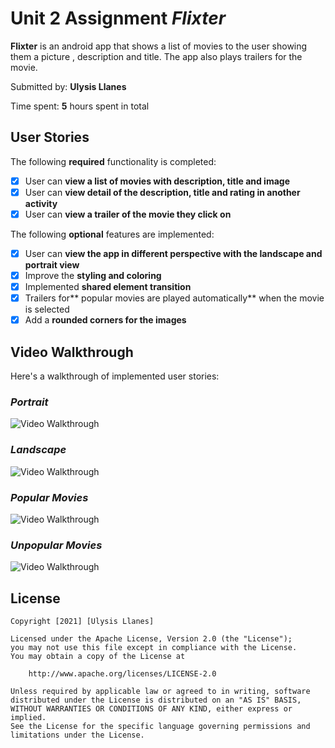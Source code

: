 # Unit 2 Assignment *Flixter*
**Flixter** is an android app that shows a list of movies to the user  showing them a picture , description and title. The app also plays  trailers for the movie.

Submitted by: **Ulysis Llanes**

Time spent: **5** hours spent in total

## User Stories

The following **required** functionality is completed:
* [x] User can **view a  list of movies  with description, title and image**
* [X] User can **view detail of the description, title and rating in another activity**
* [x] User can **view a trailer of the movie they click on**

The following **optional** features are implemented:
* [x] User can **view the app in different perspective with the landscape and portrait view**
* [x] Improve the **styling and coloring**
* [x] Implemented **shared element transition**
* [x] Trailers for** popular movies are played automatically** when the movie is selected
* [x] Add a **rounded corners for the images**

## Video Walkthrough

Here's a walkthrough of implemented user stories:

### *Portrait*
<img src='flix1.gif' title='Video Walkthrough' width='' alt='Video Walkthrough' />

### *Landscape*
<img src='flix2.gif' title='Video Walkthrough' width='' alt='Video Walkthrough' />

### *Popular Movies*
<img src='flix3.gif' title='Video Walkthrough' width='' alt='Video Walkthrough' />

### *Unpopular Movies*
<img src='flix4.gif' title='Video Walkthrough' width='' alt='Video Walkthrough' />


## License

    Copyright [2021] [Ulysis Llanes]

    Licensed under the Apache License, Version 2.0 (the "License");
    you may not use this file except in compliance with the License.
    You may obtain a copy of the License at

        http://www.apache.org/licenses/LICENSE-2.0

    Unless required by applicable law or agreed to in writing, software
    distributed under the License is distributed on an "AS IS" BASIS,
    WITHOUT WARRANTIES OR CONDITIONS OF ANY KIND, either express or implied.
    See the License for the specific language governing permissions and
    limitations under the License.
